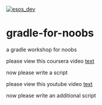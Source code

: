 [![esos_dev](https://img.shields.io/badge/Enterprise%20Support%20Available-%2410%2Fm-green.svg)](http://localhost:3000/subscribe/shaharsol/gradle-for-noobs)
# gradle-for-noobs
a gradle workshop for noobs

please view this coursera video [text](http://coursera.com/abv)

now please write a script

please view this youtube video [text](http://youtube.com/abv)

now please write an additional script

